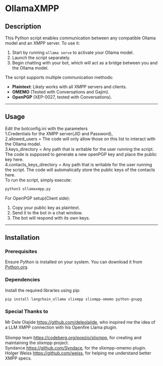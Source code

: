 # OllamaXMPP

## Description
This Python script enables communication between any compatible Ollama model and an XMPP server. To use it:
1. Start by running `ollama serve` to activate your Ollama model.
2. Launch the script separately.
3. Begin chatting with your bot, which will act as a bridge between you and the Ollama model.

The script supports multiple communication methods:
- **Plaintext**: Likely works with all XMPP servers and clients.
- **OMEMO** (Tested with Conversations and Gajim).
- **OpenPGP** (XEP-0027, tested with Conversations).

---

## Usage
Edit the botconfig.ini with the parameters<br>
1.Credentials for the XMPP server(JID and Password),<br>
2.allowed_users = The code will only allow those on this list to interact with the Ollama model.<br>
3.keys_directory = Any path that is writable for the user running the script. The code is supposed to generate a new openPGP key and place the public key here.<br> 
4.contacts_keys_directory = Any path that is writable for the user running the script. The code will automatically store the public keys of the contacts here.<br>
To run the script, simply execute:<br>

```bash
python3 ollamaxmpp.py
```

For OpenPGP setup(Client side):
1. Copy your public key as plaintext.
2. Send it to the bot in a chat window.
3. The bot will respond with its own keys.

---
                
## Installation

### Prerequisites
Ensure Python is installed on your system. You can download it from [Python.org](https://www.python.org/).

### Dependencies
Install the required libraries using pip:

```bash
pip install langchain_ollama slixmpp slixmpp-omemo python-gnupg
```
### Special Thanks to
Mr Dele Olajide https://github.com/deleolajide, who inspired me the idea of a LLM XMPP connection with his Openfire Llama plugin.<br>      
Slixmpp team https://codeberg.org/poezio/slixmpp, for creating and maintaining the slixmpp project. <br>
Syndance https://github.com/Syndace, for the slixmpp-omemo plugin. <br>
Holger Weiss https://github.com/weiss, for helping me understand better XMPP specs. <br>
